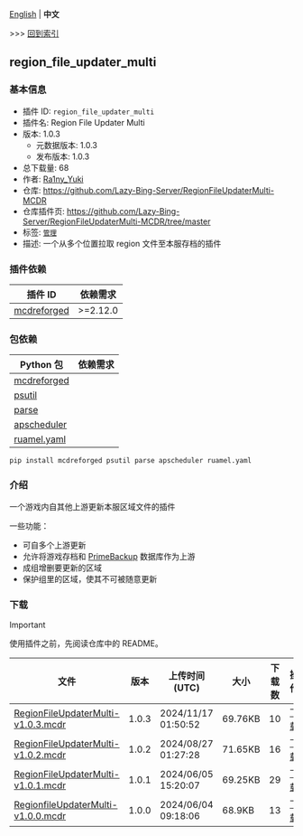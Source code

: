 [English](readme.md) | **中文**

\>\>\> [回到索引](/readme-zh_cn.md)

## region_file_updater_multi

### 基本信息

- 插件 ID: `region_file_updater_multi`
- 插件名: Region File Updater Multi
- 版本: 1.0.3
  - 元数据版本: 1.0.3
  - 发布版本: 1.0.3
- 总下载量: 68
- 作者: [Ra1ny_Yuki](https://github.com/Ra1ny-Yuki)
- 仓库: https://github.com/Lazy-Bing-Server/RegionFileUpdaterMulti-MCDR
- 仓库插件页: https://github.com/Lazy-Bing-Server/RegionFileUpdaterMulti-MCDR/tree/master
- 标签: [`管理`](/labels/management/readme-zh_cn.md)
- 描述: 一个从多个位置拉取 region 文件至本服存档的插件

### 插件依赖

| 插件 ID | 依赖需求 |
| --- | --- |
| [mcdreforged](https://github.com/Fallen-Breath/MCDReforged) | \>=2.12.0 |

### 包依赖

| Python 包 | 依赖需求 |
| --- | --- |
| [mcdreforged](https://pypi.org/project/mcdreforged) |  |
| [psutil](https://pypi.org/project/psutil) |  |
| [parse](https://pypi.org/project/parse) |  |
| [apscheduler](https://pypi.org/project/apscheduler) |  |
| [ruamel.yaml](https://pypi.org/project/ruamel.yaml) |  |

```
pip install mcdreforged psutil parse apscheduler ruamel.yaml
```

### 介绍

一个游戏内自其他上游更新本服区域文件的插件

一些功能：

- 可自多个上游更新
- 允许将游戏存档和 [PrimeBackup](https://github.com/TISUnion/PrimeBackup) 数据库作为上游
- 成组增删要更新的区域
- 保护组里的区域，使其不可被随意更新

### 下载

> [!IMPORTANT]
> 使用插件之前，先阅读仓库中的 README。

| 文件 | 版本 | 上传时间 (UTC) | 大小 | 下载数 | 操作 |
| --- | --- | --- | --- | --- | --- |
| [RegionFileUpdaterMulti-v1.0.3.mcdr](https://github.com/Lazy-Bing-Server/RegionFileUpdaterMulti-MCDR/releases/tag/1.0.3) | 1.0.3 | 2024/11/17 01:50:52 | 69.76KB | 10 | [下载](https://github.com/Lazy-Bing-Server/RegionFileUpdaterMulti-MCDR/releases/download/1.0.3/RegionFileUpdaterMulti-v1.0.3.mcdr) |
| [RegionFileUpdaterMulti-v1.0.2.mcdr](https://github.com/Lazy-Bing-Server/RegionFileUpdaterMulti-MCDR/releases/tag/1.0.2) | 1.0.2 | 2024/08/27 01:27:28 | 71.65KB | 16 | [下载](https://github.com/Lazy-Bing-Server/RegionFileUpdaterMulti-MCDR/releases/download/1.0.2/RegionFileUpdaterMulti-v1.0.2.mcdr) |
| [RegionFileUpdaterMulti-v1.0.1.mcdr](https://github.com/Lazy-Bing-Server/RegionFileUpdaterMulti-MCDR/releases/tag/1.0.1) | 1.0.1 | 2024/06/05 15:20:07 | 69.25KB | 29 | [下载](https://github.com/Lazy-Bing-Server/RegionFileUpdaterMulti-MCDR/releases/download/1.0.1/RegionFileUpdaterMulti-v1.0.1.mcdr) |
| [RegionfileUpdaterMulti-v1.0.0.mcdr](https://github.com/Lazy-Bing-Server/RegionFileUpdaterMulti-MCDR/releases/tag/1.0.0) | 1.0.0 | 2024/06/04 09:18:06 | 68.9KB | 13 | [下载](https://github.com/Lazy-Bing-Server/RegionFileUpdaterMulti-MCDR/releases/download/1.0.0/RegionfileUpdaterMulti-v1.0.0.mcdr) |


